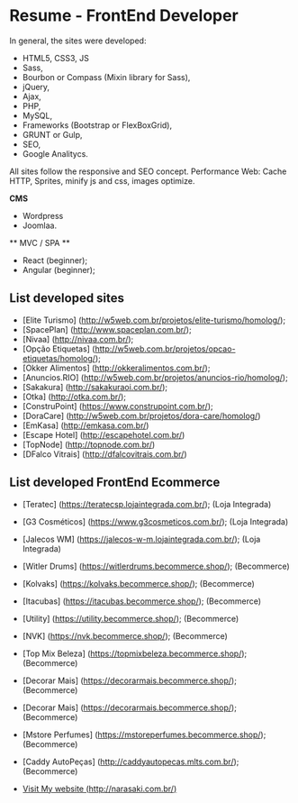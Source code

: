 # Resume - FrontEnd Developer #

In general, the sites were developed:

* HTML5, CSS3, JS 
* Sass,
* Bourbon or Compass (Mixin library for Sass),
* jQuery,
* Ajax,
* PHP,
* MySQL,
* Frameworks (Bootstrap or FlexBoxGrid),
* GRUNT or Gulp,
* SEO, 
* Google Analitycs.

All sites follow the responsive and SEO concept.
Performance Web: Cache HTTP, Sprites, minify js and css, images optimize.

**CMS** 
* Wordpress 
* Joomlaa. 

** MVC / SPA ** 
* React (beginner);
* Angular (beginner);


## List developed sites ##

* [Elite Turismo] (http://w5web.com.br/projetos/elite-turismo/homolog/);
* [SpacePlan] (http://www.spaceplan.com.br/);
* [Nivaa] (http://nivaa.com.br/);
* [Opção Etiquetas] (http://w5web.com.br/projetos/opcao-etiquetas/homolog/);
* [Okker Alimentos] (http://okkeralimentos.com.br/);
* [Anuncios.RIO] (http://w5web.com.br/projetos/anuncios-rio/homolog/);
* [Sakakura] (http://sakakuraoi.com.br/);
* [Otka] (http://otka.com.br/);
* [ConstruPoint] (https://www.construpoint.com.br/);
* [DoraCare] (http://w5web.com.br/projetos/dora-care/homolog/)
* [EmKasa] (http://emkasa.com.br/)
* [Escape Hotel] (http://escapehotel.com.br/) 
* [TopNode] (http://topnode.com.br/) 
* [DFalco Vitrais] (http://dfalcovitrais.com.br/) 

## List developed FrontEnd Ecommerce ##

* [Teratec] (https://teratecsp.lojaintegrada.com.br/); (Loja Integrada)
* [G3 Cosméticos] (https://www.g3cosmeticos.com.br/); (Loja Integrada)
* [Jalecos WM] (https://jalecos-w-m.lojaintegrada.com.br/); (Loja Integrada)
* [Witler Drums] (https://witlerdrums.becommerce.shop/); (Becommerce)
* [Kolvaks] (https://kolvaks.becommerce.shop/); (Becommerce)
* [Itacubas] (https://itacubas.becommerce.shop/); (Becommerce)
* [Utility] (https://utility.becommerce.shop/); (Becommerce)
* [NVK] (https://nvk.becommerce.shop/); (Becommerce)
* [Top Mix Beleza] (https://topmixbeleza.becommerce.shop/); (Becommerce)
* [Decorar Mais] (https://decorarmais.becommerce.shop/); (Becommerce)
* [Decorar Mais] (https://decorarmais.becommerce.shop/); (Becommerce)
* [Mstore Perfumes] (https://mstoreperfumes.becommerce.shop/); (Becommerce)
* [Caddy AutoPeças] (http://caddyautopecas.mlts.com.br/); (Becommerce)



* [Visit My website (http://narasaki.com.br/)](http://narasaki.com.br/)
